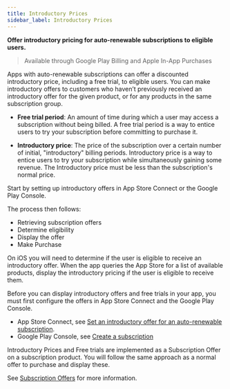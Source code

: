 ```yaml
---
title: Introductory Prices
sidebar_label: Introductory Prices
---
```



**Offer introductory pricing for auto-renewable subscriptions to eligible users.**

>
> Available through Google Play Billing and Apple In-App Purchases
>

Apps with auto-renewable subscriptions can offer a discounted introductory price, including a free trial, to eligible users. You can make introductory offers to customers who haven’t previously received an introductory offer for the given product, or for any products in the same subscription group.

- **Free trial period**: An amount of time during which a user may access a subscription without being billed. A free trial period is a way to entice users to try your subscription before committing to purchase it.

- **Introductory price**: The price of the subscription over a certain number of initial, "introductory" billing periods. Introductory price is a way to entice users to try your subscription while simultaneously gaining some revenue. The Introductory price must be less than the subscription's normal price.



Start by setting up introductory offers in App Store Connect or the Google Play Console. 

The process then follows:

- Retrieving subscription offers
- Determine eligibility
- Display the offer
- Make Purchase


On iOS you will need to determine if the user is eligible to receive an introductory offer. When the app queries the App Store for a list of available products, display the introductory pricing if the user is eligible to receive them.


Before you can display introductory offers and free trials in your app, you must first configure the offers in App Store Connect and the Google Play Console. 

- App Store Connect, see [Set an introductory offer for an auto-renewable subscription](https://help.apple.com/app-store-connect/#/deve1d49254f).
- Google Play Console, see [Create a subscription](https://support.google.com/googleplay/android-developer/answer/140504)



Introductory Prices and Free trials are implemented as a Subscription Offer on a subscription product. You will follow the same approach as a normal offer to purchase and display these.


See [Subscription Offers](subscription-offers) for more information.




